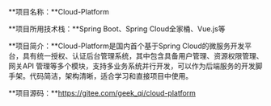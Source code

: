 **项目名称：**Cloud-Platform

**项目所用技术栈：**Spring Boot、Spring Cloud全家桶、Vue.js等

**项目简介：**Cloud-Platform是国内首个基于Spring Cloud的微服务开发平台，具有统一授权、认证后台管理系统，其中包含具备用户管理、资源权限管理、网关API 管理等多个模块，支持多业务系统并行开发，可以作为后端服务的开发脚手架。代码简洁，架构清晰，适合学习和直接项目中使用。

 **项目源码：**https://gitee.com/geek_qi/cloud-platform
